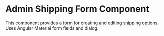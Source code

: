 # Admin Shipping Form Component

This component provides a form for creating and editing shipping options. Uses Angular Material form fields and dialog.
